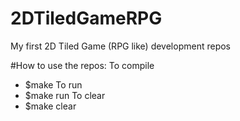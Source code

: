 # 2DTiledGameRPG
My first 2D Tiled Game (RPG like) development repos

#How to use the repos:
To compile
-	$make
To run
-	$make run
To clear
-	$make clear
